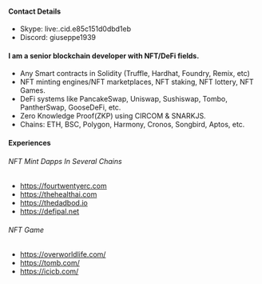 #### **Contact Details**
- Skype: live:.cid.e85c151d0dbd1eb
- Discord: giuseppe1939
#### I am a senior blockchain developer with NFT/DeFi fields.
- Any Smart contracts in Solidity (Truffle, Hardhat, Foundry, Remix, etc)
- NFT minting engines/NFT marketplaces, NFT staking, NFT lottery, NFT Games.
- DeFi systems like PancakeSwap, Uniswap, Sushiswap, Tombo, PantherSwap, GooseDeFi, etc.
- Zero Knowledge Proof(ZKP) using CIRCOM & SNARKJS.
- Chains: ETH, BSC, Polygon, Harmony, Cronos, Songbird, Aptos, etc.

#### Experiences
###### NFT Mint Dapps In Several Chains  
- https://fourtwentyerc.com
- https://thehealthai.com
- https://thedadbod.io
- https://defipal.net
###### NFT Game
- https://overworldlife.com/
- https://tomb.com/
- https://icicb.com/

